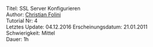Titel: SSL Server Konfigurieren  
Author: <a href="mailto:christian.folini@netnea.com">Christian Folini</a>  
Tutorial Nr: 4  
Letztes Update: 04.12.2016
Erscheinungsdatum: 21.01.2011  
Schwierigkeit: Mittel  
Dauer: 1h

